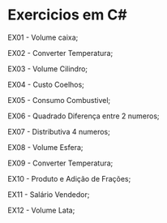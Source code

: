 # Exercicios em C#
<p>EX01 - Volume caixa;<p>
<p>EX02 - Converter Temperatura;<p>
<p>EX03 - Volume Cilindro;<p>
<p>EX04 - Custo Coelhos;<p>
<p>EX05 - Consumo Combustivel;<p>
<p>EX06 - Quadrado Diferença entre 2 numeros;<p>
<p>EX07 - Distributiva 4 numeros;<p>
<p>EX08 - Volume Esfera;<p>
<p>EX09 - Converter Temperatura;<p>
<p>EX10 - Produto e Adição de Frações;<p>
<p>EX11 - Salário Vendedor;<p> 
<p>EX12 - Volume Lata;<p> 
